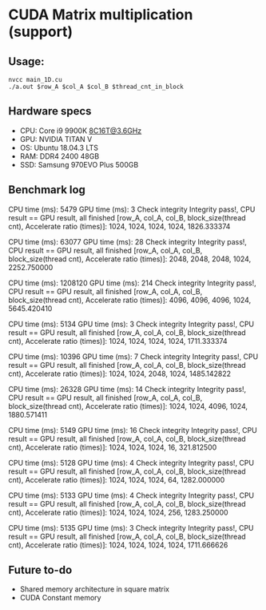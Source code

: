 # CUDA Matrix multiplication (support)

## Usage:

```
nvcc main_1D.cu 
./a.out $row_A $col_A $col_B $thread_cnt_in_block
```

## Hardware specs
* CPU: Core i9 9900K 8C16T@3.6GHz
* GPU: NVIDIA TITAN V
* OS: Ubuntu 18.04.3 LTS
* RAM: DDR4 2400 48GB
* SSD: Samsung 970EVO Plus 500GB

## Benchmark log

CPU time (ms): 5479
GPU time (ms): 3
Check integrity
Integrity pass!, CPU result == GPU result, all finished
[row_A, col_A, col_B, block_size(thread cnt), Accelerate ratio (times)]:
1024, 1024, 1024, 1024, 1826.333374

CPU time (ms): 63077
GPU time (ms): 28
Check integrity
Integrity pass!, CPU result == GPU result, all finished
[row_A, col_A, col_B, block_size(thread cnt), Accelerate ratio (times)]:
2048, 2048, 2048, 1024, 2252.750000

CPU time (ms): 1208120
GPU time (ms): 214
Check integrity
Integrity pass!, CPU result == GPU result, all finished
[row_A, col_A, col_B, block_size(thread cnt), Accelerate ratio (times)]:
4096, 4096, 4096, 1024, 5645.420410

CPU time (ms): 5134
GPU time (ms): 3
Check integrity
Integrity pass!, CPU result == GPU result, all finished
[row_A, col_A, col_B, block_size(thread cnt), Accelerate ratio (times)]:
1024, 1024, 1024, 1024, 1711.333374

CPU time (ms): 10396
GPU time (ms): 7
Check integrity
Integrity pass!, CPU result == GPU result, all finished
[row_A, col_A, col_B, block_size(thread cnt), Accelerate ratio (times)]:
1024, 1024, 2048, 1024, 1485.142822

CPU time (ms): 26328
GPU time (ms): 14
Check integrity
Integrity pass!, CPU result == GPU result, all finished
[row_A, col_A, col_B, block_size(thread cnt), Accelerate ratio (times)]:
1024, 1024, 4096, 1024, 1880.571411

CPU time (ms): 5149
GPU time (ms): 16
Check integrity
Integrity pass!, CPU result == GPU result, all finished
[row_A, col_A, col_B, block_size(thread cnt), Accelerate ratio (times)]:
1024, 1024, 1024, 16, 321.812500

CPU time (ms): 5128
GPU time (ms): 4
Check integrity
Integrity pass!, CPU result == GPU result, all finished
[row_A, col_A, col_B, block_size(thread cnt), Accelerate ratio (times)]:
1024, 1024, 1024, 64, 1282.000000

CPU time (ms): 5133
GPU time (ms): 4
Check integrity
Integrity pass!, CPU result == GPU result, all finished
[row_A, col_A, col_B, block_size(thread cnt), Accelerate ratio (times)]:
1024, 1024, 1024, 256, 1283.250000

CPU time (ms): 5135
GPU time (ms): 3
Check integrity
Integrity pass!, CPU result == GPU result, all finished
[row_A, col_A, col_B, block_size(thread cnt), Accelerate ratio (times)]:
1024, 1024, 1024, 1024, 1711.666626

## Future to-do
* Shared memory architecture in square matrix
* CUDA Constant memory 
